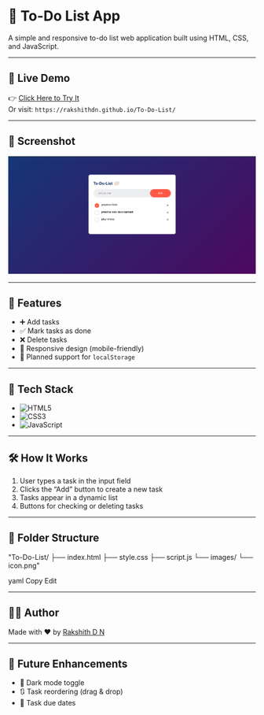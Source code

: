 # 📝 To-Do List App

A simple and responsive to-do list web application built using HTML, CSS, and JavaScript.

---

## 🚀 Live Demo

👉 [Click Here to Try It](https://rakshithdn.github.io/To-Do-List/)  
Or visit: `https://rakshithdn.github.io/To-Do-List/`

---

## 📸 Screenshot

<img src="todoScreenshot.png" alt="Todo List Screenshot" width="700"/>

---

## 🧩 Features

- ➕ Add tasks
- ✅ Mark tasks as done
- ❌ Delete tasks
- 📱 Responsive design (mobile-friendly)
- 💾 Planned support for `localStorage`

---

## 🔧 Tech Stack

- ![HTML5](https://img.shields.io/badge/HTML5-E34F26?style=flat&logo=html5&logoColor=white)
- ![CSS3](https://img.shields.io/badge/CSS3-1572B6?style=flat&logo=css3&logoColor=white)
- ![JavaScript](https://img.shields.io/badge/JavaScript-F7DF1E?style=flat&logo=javascript&logoColor=black)

---

## 🛠️ How It Works

1. User types a task in the input field
2. Clicks the “Add” button to create a new task
3. Tasks appear in a dynamic list
4. Buttons for checking or deleting tasks

---

## 📁 Folder Structure

"To-Do-List/
├── index.html
├── style.css
├── script.js
└── images/
└── icon.png"

yaml
Copy
Edit

---

## 🙋‍♂️ Author

Made with ❤️ by [Rakshith D N](https://github.com/RakshithDN/)

---

## 📌 Future Enhancements

- 🌙 Dark mode toggle
- 🔃 Task reordering (drag & drop)
- 📆 Task due dates
